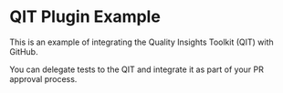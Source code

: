# QIT Plugin Example

This is an example of integrating the Quality Insights Toolkit (QIT) with GitHub.

You can delegate tests to the QIT and integrate it as part of your PR approval process.
